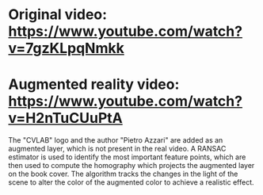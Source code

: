 

# Original video: https://www.youtube.com/watch?v=7gzKLpqNmkk
# Augmented reality video: https://www.youtube.com/watch?v=H2nTuCUuPtA


The "CVLAB" logo and the author "Pietro Azzari" are added as an augmented layer, which is not present in the real video. A RANSAC estimator is used to identify the most important feature points, which are then used to compute the homography which projects the augmented layer on the book cover. The algorithm tracks the changes in the light of the scene to alter the color of the augmented color to achieve a realistic effect.
